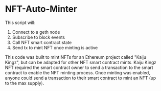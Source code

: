 # NFT-Auto-Minter
This script will: 
1. Connect to a geth node
2. Subscribe to block events
3. Call NFT smart contract state
4. Send tx to mint NFT once minting is active 


This code was built to mint NFTs for an Ethereum project called "Kaiju Kingz", but can be adapted for other NFT smart contract mints.  Kaiju Kingz NFT required the smart contract owner to send a transaction to the smart contract to enable the NFT minting process.  Once minting was enabled, anyone could send a transaction to their smart contract to mint an NFT (up to the max supply).
